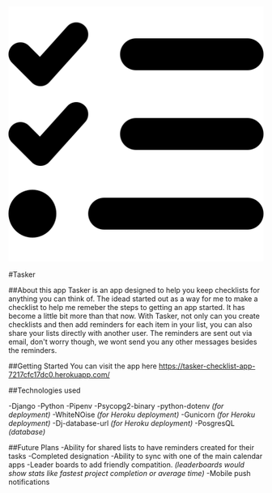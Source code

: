 ![Tasker Logo](/tasker_main_app/static/images/favicon.png)

#Tasker


##About this app
Tasker is an app designed to help you keep checklists for anything you can think of. The idead started out as a way for me to make a checklist to help me remeber the steps to getting an app started. It has become a little bit more than that now. With Tasker, not only can you create checklists and then add reminders for each item in your list, you can also share your lists directly with another user. The reminders are sent out via email, don't worry though, we wont send you any other messages besides the reminders. 

##Getting Started
You can visit the app here https://tasker-checklist-app-7217cfc17dc0.herokuapp.com/


##Technologies used

-Django
-Python
-Pipenv
-Psycopg2-binary
-python-dotenv *(for deployment)*
-WhiteNOise *(for Heroku deployment)*
-Gunicorn *(for Heroku deployment)*
-Dj-database-url *(for Heroku deployment)*
-PosgresQL *(database)*


##Future Plans
-Ability for shared lists to have reminders created for their tasks
-Completed designation
-Ability to sync with one of the main calendar apps
-Leader boards to add friendly compatition. *(leaderboards would show stats like fastest project completion or average time)*
-Mobile push notifications 